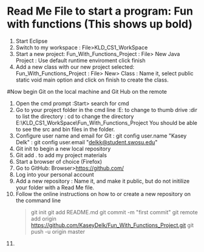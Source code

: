 # Read Me File to start a program: Fun with functions (This shows up bold)

1. Start Eclipse
2. Switch to my workspace
	: File>KLD_CS1_WorkSpace
3. Start a new project: Fun_With_Functions_Project
	: File> New Java Project
		: Use default runtime enviroment
			click finish
4. Add a new class with our new
	project selected: Fun_With_Functions_Project
	: File> New> Class
		: Name it, select public static void main
			option and click on finish to create
			the class.

#Now begin Git on the local machine and Git Hub on the remote

1. Open the cmd prompt
	:Start> search for cmd
2. Go to your project folder in the cmd line
	:E: to change to thumb drive
	:dir to list the directory
	: cd to change the directory
	E:\KLD_CS1_WorkSpace\Fun_With_Functions_Project
		You should be able to see the src and bin
		files in the folder.
3. Configure user name and email for Git
	: git config user.name "Kasey Delk"
	: git config user.email "delkk@student.swosu.edu" 
4. Git init to begin a new local repository 
5. Git add . to add my project materials 
6. Start a browser of choice (Firefox)
7. Go to GitHub:
	Browser>https://github.com/
8. Log into your personal account
9. Add a new repository
	: Name it, and make it public, but do not initilize
	your folder with a Read Me file.
10. Follow the online instructions on how to or create a new repository on the command line
	>git init
	>git add README.md
	>git commit -m "first commit"
	>git remote add origin https://github.com/KaseyDelk/Fun_With_Functions_Project.git
	>git push -u origin master
11.







